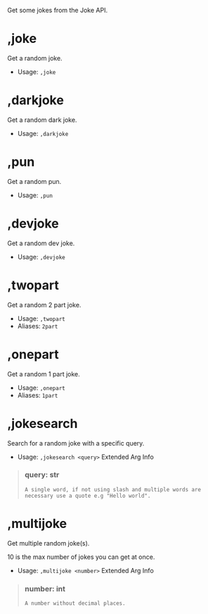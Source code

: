 Get some jokes from the Joke API.

# ,joke
Get a random joke.<br/>
 - Usage: `,joke`
# ,darkjoke
Get a random dark joke.<br/>
 - Usage: `,darkjoke`
# ,pun
Get a random pun.<br/>
 - Usage: `,pun`
# ,devjoke
Get a random dev joke.<br/>
 - Usage: `,devjoke`
# ,twopart
Get a random 2 part joke.<br/>
 - Usage: `,twopart`
 - Aliases: `2part`
# ,onepart
Get a random 1 part joke.<br/>
 - Usage: `,onepart`
 - Aliases: `1part`
# ,jokesearch
Search for a random joke with a specific query.<br/>
 - Usage: `,jokesearch <query>`
Extended Arg Info
> ### query: str
> ```
> A single word, if not using slash and multiple words are necessary use a quote e.g "Hello world".
> ```
# ,multijoke
Get multiple random joke(s).<br/>

10 is the max number of jokes you can get at once.<br/>
 - Usage: `,multijoke <number>`
Extended Arg Info
> ### number: int
> ```
> A number without decimal places.
> ```
